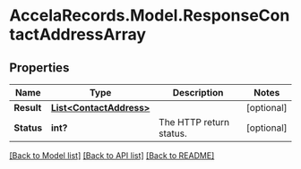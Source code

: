 # AccelaRecords.Model.ResponseContactAddressArray
## Properties

Name | Type | Description | Notes
------------ | ------------- | ------------- | -------------
**Result** | [**List&lt;ContactAddress&gt;**](ContactAddress.md) |  | [optional] 
**Status** | **int?** | The HTTP return status. | [optional] 

[[Back to Model list]](../README.md#documentation-for-models) [[Back to API list]](../README.md#documentation-for-api-endpoints) [[Back to README]](../README.md)


